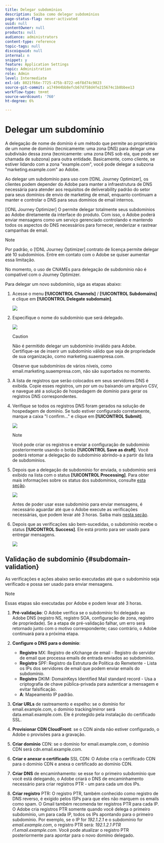 ```yaml
---
title: Delegar subdomínios
description: Saiba como delegar subdomínios
page-status-flag: never-activated
uuid: null
contentOwner: null
products: null
audience: administrators
content-type: reference
topic-tags: null
discoiquuid: null
internal: n
snippet: y
feature: Application Settings
topic: Administration
role: Admin
level: Intermediate
exl-id: 8021f66e-7725-475b-8722-e6f8d74c9023
source-git-commit: a174944bb8efcb67d758d4fe215674c1b8bbee13
workflow-type: tm+mt
source-wordcount: '760'
ht-degree: 6%

---
```


# Delegar um subdomínio

A delegação de nome de domínio é um método que permite ao proprietário de um nome de domínio (tecnicamente: uma zona DNS) para delegar uma subdivisão dessa zona (tecnicamente: uma zona DNS sob ela, que pode ser chamada de subzona) para outra entidade. Basicamente, como cliente, se estiver lidando com a zona &quot;example.com&quot;, você pode delegar a subzona &quot;marketing.example.com&quot; ao Adobe.

Ao delegar um subdomínio para uso com [!DNL Journey Optimizer], os clientes podem depender do Adobe para manter a infraestrutura de DNS necessária para atender aos requisitos de deliverability padrão do setor para seus domínios de envio de marketing de email, enquanto continuam a manter e controlar o DNS para seus domínios de email internos.

[!DNL Journey Optimizer] O permite delegar totalmente seus subdomínios ao Adobe diretamente da interface do produto. Com isso, o Adobe poderá enviar mensagens como um serviço gerenciado controlando e mantendo todos os aspectos do DNS necessários para fornecer, renderizar e rastrear campanhas de email.

>[!NOTE]
>
>Por padrão, o [!DNL Journey Optimizer] contrato de licença permite delegar até 10 subdomínios. Entre em contato com o Adobe se quiser aumentar essa limitação.
>
>No momento, o uso de CNAMEs para delegação de subdomínio não é compatível com o Journey Optimizer.

Para delegar um novo subdomínio, siga as etapas abaixo:

1. Acesse o menu **[!UICONTROL Channels]** / **[!UICONTROL Subdomains]** e clique em **[!UICONTROL Delegate subdomain]**.

   ![](../assets/subdomain-delegate.png)

1. Especifique o nome do subdomínio que será delegado.

   ![](../assets/subdomain-name.png)

   >[!CAUTION]
   >
   >Não é permitido delegar um subdomínio inválido para Adobe. Certifique-se de inserir um subdomínio válido que seja de propriedade de sua organização, como marketing.suaempresa.com.
   >
   >Observe que subdomínios de vários níveis, como email.marketing.suaempresa.com, não são suportados no momento.

1. A lista de registros que serão colocados em seus servidores DNS é exibida. Copie esses registros, um por um ou baixando um arquivo CSV, e navegue até a solução de hospedagem de domínio para gerar os registros DNS correspondentes.

1. Verifique se todos os registros DNS foram gerados na solução de hospedagem de domínio. Se tudo estiver configurado corretamente, marque a caixa &quot;I confirm...&quot; e clique em **[!UICONTROL Submit]**.

   ![](../assets/subdomain-submit.png)

   >[!NOTE]
   >
   >Você pode criar os registros e enviar a configuração de subdomínio posteriormente usando o botão **[!UICONTROL Save as draft]**. Você poderá retomar a delegação do subdomínio abrindo-a a partir da lista de subdomínios.

1. Depois que a delegação de subdomínio for enviada, o subdomínio será exibido na lista com o status **[!UICONTROL Processing]**. Para obter mais informações sobre os status dos subdomínios, consulte [esta seção](access-subdomains.md).

   ![](../assets/subdomain-processing.png)

   Antes de poder usar esse subdomínio para enviar mensagens, é necessário aguardar até que o Adobe execute as verificações necessárias, que podem levar até 3 horas. Saiba mais [nesta seção](#subdomain-validation).

1. Depois que as verificações são bem-sucedidas, o subdomínio recebe o status **[!UICONTROL Success]**. Ele está pronto para ser usado para entregar mensagens.

   <!-- later on, users will be notified in Pulse -->

   ![](../assets/subdomain-notification.png)

## Validação de subdomínio {#subdomain-validation}

As verificações e ações abaixo serão executadas até que o subdomínio seja verificado e possa ser usado para enviar mensagens.

>[!NOTE]
>
>Essas etapas são executadas por Adobe e podem levar até 3 horas.

1. **Pré-validação**: O Adobe verifica se o subdomínio foi delegado ao Adobe DNS (registro NS, registro SOA, configuração de zona, registro de propriedade). Se a etapa de pré-validação falhar, um erro será retornado junto com o motivo correspondente; caso contrário, o Adobe continuará para a próxima etapa.

1. **Configure o DNS para o domínio**:

   * **Registro** MX: Registro de eXchange de email - Registro do servidor de email que processa emails de entrada enviados ao subdomínio.
   * **Registro** SPF: Registro da Estrutura de Política do Remetente - Lista os IPs dos servidores de email que podem enviar emails do subdomínio.
   * **Registro** DKIM: DomainKeys Identified Mail standard record - Usa a criptografia de chave pública-privada para autenticar a mensagem e evitar falsificação.
   * **A**: Mapeamento IP padrão.

1. **Criar URLs** de rastreamento e espelho: se o domínio for email.example.com, o domínio tracking/mirror será data.email.example.com. Ele é protegido pela instalação do certificado SSL.

1. **Provisionar CDN CloudFront**: se o CDN ainda não estiver configurado, o Adobe o provisões para a gravação.

1. **Criar domínio** CDN: se o domínio for email.example.com, o domínio CDN será cdn.email.example.com.

1. **Criar e anexar o certificado** SSL CDN: O Adobe cria o certificado CDN para o domínio CDN e anexa o certificado ao domínio CDN.

1. **Criar DNS** de encaminhamento: se esse for o primeiro subdomínio que você está delegando, o Adobe criará o DNS de encaminhamento necessário para criar registros PTR - um para cada um dos IPs.

1. **Criar registro** PTR: O registro PTR, também conhecido como registro de DNS reverso, é exigido pelos ISPs para que eles não marquem os emails como spam. O Gmail também recomenda ter registros PTR para cada IP. O Adobe cria registros PTR somente quando você delega o primeiro subdomínio, um para cada IP, todos os IPs apontando para o primeiro subdomínio. Por exemplo, se o IP for *192.1.2.1* e o subdomínio for *email.example.com*, o registro PTR será: *192.1.2.1 PTR r1.email.example.com*. Você pode atualizar o registro PTR posteriormente para apontar para o novo domínio delegado.

